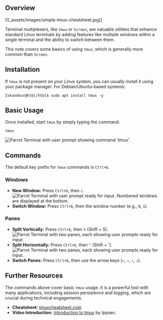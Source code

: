<!-- *I used it for the pentest module with Synacktiv.* -->

## Overview

![[_assets/images/simple-tmux-cheatsheet.jpg]]

Terminal multiplexers, like `tmux` or `Screen`, are valuable utilities that enhance standard Linux terminals by adding features like multiple windows within a single terminal and the ability to switch between them.

This note covers some basics of using `tmux`, which is generally more common than `Screen`.

## Installation

If `tmux` is not present on your Linux system, you can usually install it using your package manager. For Debian/Ubuntu-based systems:

```shell-session
Iskandeur@htb[/htb]$ sudo apt install tmux -y
```

## Basic Usage

Once installed, start `tmux` by simply typing the command:

```shell
tmux
```
![Parrot Terminal with user prompt showing command 'tmux'.](https://academy.hackthebox.com/storage/modules/77/getting_started_tmux_1.jpg)

## Commands

The default key prefix for `tmux` commands is `Ctrl+b`.

### Windows

*   **New Window:** Press `Ctrl+b`, then `c`.
    ![Parrot Terminal with user prompt ready for input.](https://academy.hackthebox.com/storage/modules/77/getting_started_tmux_2.jpg)
    Numbered windows are displayed at the bottom.
*   **Switch Window:** Press `Ctrl+b`, then the window number (e.g., `0`, `1`).

### Panes

*   **Split Vertically:** Press `Ctrl+b`, then `%` (Shift + 5).
    ![Parrot Terminal with two panes, each showing user prompts ready for input.](https://academy.hackthebox.com/storage/modules/77/getting_started_tmux_3.jpg)
*   **Split Horizontally:** Press `Ctrl+b`, then `"` (Shift + ').
    ![Parrot Terminal with two panes, each showing user prompts ready for input.](https://academy.hackthebox.com/storage/modules/77/getting_started_tmux_4.jpg)
*   **Switch Panes:** Press `Ctrl+b`, then use the arrow keys (`←`, `→`, `↑`, `↓`).

## Further Resources

The commands above cover basic `tmux` usage. It is a powerful tool with many applications, including session persistence and logging, which are crucial during technical engagements.

*   **Cheatsheet:** [tmuxcheatsheet.com](https://tmuxcheatsheet.com)
*   **Video Introduction:** [Introduction to tmux](https://www.youtube.com/watch?v=Lqehvpe_djs) by Ippsec.

